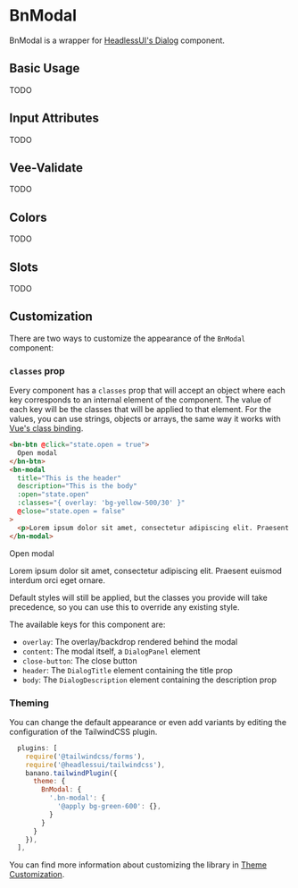 <script setup lang="ts">
import { ref } from 'vue';
import BnModal from '../../src/components/BnModal/BnModal.vue';
import BnBtn from '../../src/components/BnBtn/BnBtn.vue';

const open = ref(false);
</script>

# BnModal

BnModal is a wrapper for [HeadlessUI's Dialog](https://headlessui.dev/vue/dialog) component.

## Basic Usage

TODO

## Input Attributes

TODO

## Vee-Validate

TODO

## Colors

TODO

## Slots

TODO

## Customization

There are two ways to customize the appearance of the `BnModal` component:

### `classes` prop

Every component has a `classes` prop that will accept an object where each key corresponds to an internal element of the component. The value of each key will be the classes that will be applied to that element. For the values, you can use strings, objects or arrays, the same way it works with [Vue's class binding](https://vuejs.org/guide/essentials/class-and-style.html).

```html
<bn-btn @click="state.open = true">
  Open modal
</bn-btn>
<bn-modal
  title="This is the header"
  description="This is the body"
  :open="state.open"
  :classes="{ overlay: 'bg-yellow-500/30' }"
  @close="state.open = false"
>
  <p>Lorem ipsum dolor sit amet, consectetur adipiscing elit. Praesent euismod interdum orci eget ornare.</p>
</bn-modal>
```

<code-preview>
  <bn-btn @click="open = true">
    Open modal
  </bn-btn>
  <bn-modal
    title="This is the header"
    description="This is the body"
    :open="open"
    :classes="{ overlay: 'bg-yellow-500/30' }"
    @close="open = false"
  >
    <p>Lorem ipsum dolor sit amet, consectetur adipiscing elit. Praesent euismod interdum orci eget ornare.</p>
  </bn-modal>
</code-preview>

Default styles will still be applied, but the classes you provide will take precedence, so you can use this to override any existing style.

The available keys for this component are:

- `overlay`: The overlay/backdrop rendered behind the modal
- `content`: The modal itself, a `DialogPanel` element
- `close-button`: The close button
- `header`: The `DialogTitle` element containing the title prop
- `body`: The `DialogDescription` element containing the description prop

### Theming

You can change the default appearance or even add variants by editing the configuration of the TailwindCSS plugin.

```javascript
  plugins: [
    require('@tailwindcss/forms'),
    require('@headlessui/tailwindcss'),
    banano.tailwindPlugin({
      theme: {
        BnModal: {
          '.bn-modal': {
            '@apply bg-green-600': {},
          }
        }
      }
    }),
  ],
```

You can find more information about customizing the library in [Theme Customization](../theme-customization.md).
